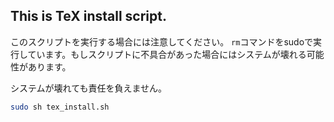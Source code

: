 ## This is TeX install script.

このスクリプトを実行する場合には注意してください。
`rm`コマンドをsudoで実行しています。もしスクリプトに不具合があった場合にはシステムが壊れる可能性があります。

システムが壊れても責任を負えません。


```bash
sudo sh tex_install.sh
```
